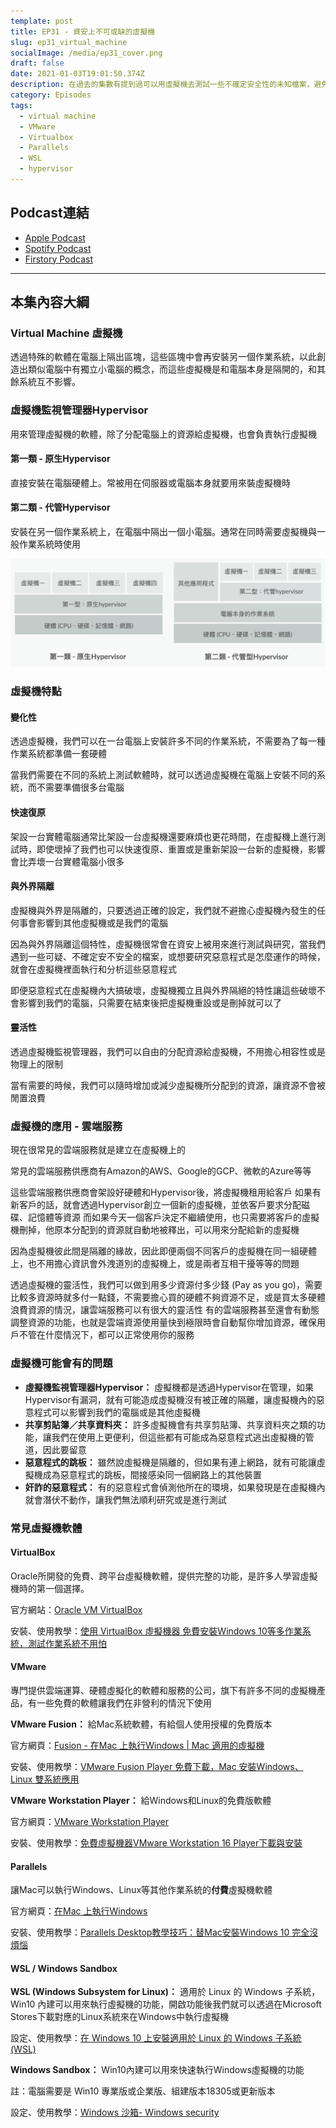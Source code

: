 ```yaml
---
template: post
title: EP31 - 資安上不可或缺的虛擬機
slug: ep31_virtual_machine
socialImage: /media/ep31_cover.png
draft: false
date: 2021-01-03T19:01:50.374Z
description: 在過去的集數有提到過可以用虛擬機去測試一些不確定安全性的未知檔案，避免這些檔案直接影響自己的電腦。這集我們就要來談談虛擬機，包含掌握虛擬機掌控大權的Hypervisor、虛擬機的特點和一些即便用了虛擬機可能還是會有的問題
category: Episodes
tags:
  - virtual machine
  - VMware
  - Virtualbox
  - Parallels
  - WSL
  - hypervisor
---
```

## Podcast連結

* [Apple Podcast](https://podcasts.apple.com/tw/podcast/%E8%B3%87%E5%AE%89%E8%A7%A3%E5%A3%93%E7%B8%AE/id1513276667#episodeGuid=ckjhi4rpx64gn09892xf490dd)
* [Spotify Podcast](https://open.spotify.com/episode/2b9OFpupaIEux0Vs08UXyL?si=t8BRCtU4QpO3_PwEjJG9ZA)
* [Firstory Podcast](https://open.firstory.me/story/ckjhi4rpx64gn09892xf490dd)

- - -

## 本集內容大綱

### Virtual Machine 虛擬機

透過特殊的軟體在電腦上隔出區塊，這些區塊中會再安裝另一個作業系統，以此創造出類似電腦中有獨立小電腦的概念，而這些虛擬機是和電腦本身是隔開的，和其餘系統互不影響。

### 虛擬機監視管理器Hypervisor

用來管理虛擬機的軟體，除了分配電腦上的資源給虛擬機，也會負責執行虛擬機

#### 第一類 - 原生Hypervisor

直接安裝在電腦硬體上。常被用在伺服器或電腦本身就要用來裝虛擬機時

#### 第二類 - 代管Hypervisor

安裝在另一個作業系統上，在電腦中隔出一個小電腦。通常在同時需要虛擬機與一般作業系統時使用

![vm_types](/media/vm_types.png)

### 虛擬機特點

#### 變化性

透過虛擬機，我們可以在一台電腦上安裝許多不同的作業系統，不需要為了每一種作業系統都準備一套硬體

當我們需要在不同的系統上測試軟體時，就可以透過虛擬機在電腦上安裝不同的系統，而不需要準備很多台電腦

#### 快速復原

架設一台實體電腦通常比架設一台虛擬機還要麻煩也更花時間，在虛擬機上進行測試時，即使壞掉了我們也可以快速復原、重置或是重新架設一台新的虛擬機，影響會比弄壞一台實體電腦小很多

#### 與外界隔離

虛擬機與外界是隔離的，只要透過正確的設定，我們就不避擔心虛擬機內發生的任何事會影響到其他虛擬機或是我們的電腦

因為與外界隔離這個特性，虛擬機很常會在資安上被用來進行測試與研究，當我們遇到一些可疑、不確定安不安全的檔案，或想要研究惡意程式是怎麼運作的時候，就會在虛擬機裡面執行和分析這些惡意程式

即便惡意程式在虛擬機內大搞破壞，虛擬機獨立且與外界隔絕的特性讓這些破壞不會影響到我們的電腦，只需要在結束後把虛擬機重設或是刪掉就可以了

#### 靈活性

透過虛擬機監視管理器，我們可以自由的分配資源給虛擬機，不用擔心相容性或是物理上的限制

當有需要的時候，我們可以隨時增加或減少虛擬機所分配到的資源，讓資源不會被閒置浪費

### 虛擬機的應用 - 雲端服務

現在很常見的雲端服務就是建立在虛擬機上的

常見的雲端服務供應商有Amazon的AWS、Google的GCP、微軟的Azure等等

這些雲端服務供應商會架設好硬體和Hypervisor後，將虛擬機租用給客戶
如果有新客戶的話，就會透過Hypervisor創立一個新的虛擬機，並依客戶要求分配磁碟、記憶體等資源
而如果今天一個客戶決定不繼續使用，也只需要將客戶的虛擬機刪掉，他原本分配到的資源就自動地被釋出，可以用來分配給新的虛擬機

因為虛擬機彼此間是隔離的緣故，因此即便兩個不同客戶的虛擬機在同一組硬體上，也不用擔心資訊會外洩道別的虛擬機上，或是兩者互相干擾等等的問題

透過虛擬機的靈活性，我們可以做到用多少資源付多少錢 (Pay as you go)，需要比較多資源時就多付一點錢，不需要擔心買的硬體不夠資源不足，或是買太多硬體浪費資源的情況，讓雲端服務可以有很大的靈活性
有的雲端服務甚至還會有動態調整資源的功能，也就是雲端資源使用量快到極限時會自動幫你增加資源，確保用戶不管在什麼情況下，都可以正常使用你的服務

### 虛擬機可能會有的問題

* **虛擬機監視管理器Hypervisor：** 虛擬機都是透過Hypervisor在管理，如果Hypervisor有漏洞，就有可能造成虛擬機沒有被正確的隔離，讓虛擬機內的惡意程式可以影響到我們的電腦或是其他虛擬機
* **共享剪貼簿／共享資料夾：** 許多虛擬機會有共享剪貼簿、共享資料夾之類的功能，讓我們在使用上更便利，但這些都有可能成為惡意程式逃出虛擬機的管道，因此要留意
* **惡意程式的跳板：** 雖然說虛擬機是隔離的，但如果有連上網路，就有可能讓虛擬機成為惡意程式的跳板，間接感染同一個網路上的其他裝置
* **奸詐的惡意程式：** 有的惡意程式會偵測他所在的環境，如果發現是在虛擬機內就會潛伏不動作，讓我們無法順利研究或是進行測試

### 常見虛擬機軟體

#### VirtualBox

Oracle所開發的免費、跨平台虛擬機軟體，提供完整的功能，是許多人學習虛擬機時的第一個選擇。

官方網站：[Oracle VM VirtualBox](https://www.virtualbox.org/) 

安裝、使用教學：[使用 VirtualBox 虛擬機器 免費安裝Windows 10等多作業系統，測試作業系統不用怕](https://iqmore.tw/oracle-vm-virtualbox-software-install-windows-10)

#### VMware

專門提供雲端運算、硬體虛擬化的軟體和服務的公司，旗下有許多不同的虛擬機產品，有一些免費的軟體讓我們在非營利的情況下使用

**VMware Fusion：** 給Mac系統軟體，有給個人使用授權的免費版本

官方網頁：[Fusion - 在Mac 上執行Windows | Mac 適用的虛擬機](https://www.vmware.com/tw/products/fusion.html)

安裝、使用教學：[VMware Fusion Player 免費下載，Mac 安裝Windows、Linux 雙系統應用](https://free.com.tw/vmware-fusion-player-free/) 

**VMware Workstation Player：** 給Windows和Linux的免費版軟體

官方網頁：[VMware Workstation Player](https://www.vmware.com/tw/products/workstation-player.html) 

安裝、使用教學：[免費虛擬機器VMware Workstation 16 Player下載與安裝](https://blog.xuite.net/yh96301/blog/63289807) 

#### Parallels

讓Mac可以執行Windows、Linux等其他作業系統的**付費**虛擬機軟體

官方網頁：[在Mac 上執行Windows](https://www.parallels.com/hk/products/desktop/) 

安裝、使用教學：[Parallels Desktop教學技巧：替Mac安裝Windows 10 完全沒煩惱](https://mrmad.com.tw/parallels-desktop) 

#### WSL / Windows Sandbox

**WSL (Windows Subsystem for Linux)：** 適用於 Linux 的 Windows 子系統，Win10 內建可以用來執行虛擬機的功能，開啟功能後我們就可以透過在Microsoft Stores下載對應的Linux系統來在Windows中執行虛擬機

設定、使用教學：[在 Windows 10 上安裝適用於 Linux 的 Windows 子系統 (WSL)](https://docs.microsoft.com/zh-tw/windows/wsl/install-win10)

**Windows Sandbox：** Win10內建可以用來快速執行Windows虛擬機的功能

註：電腦需要是 Win10 專業版或企業版、組建版本18305或更新版本

設定、使用教學：[Windows 沙箱- Windows security](https://docs.microsoft.com/zh-tw/windows/security/threat-protection/windows-sandbox/windows-sandbox-overview)
